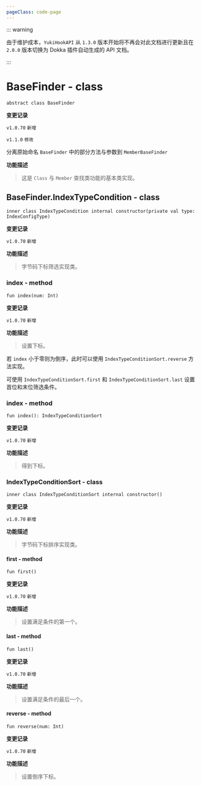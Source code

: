 ```yaml
---
pageClass: code-page
---
```


::: warning

由于维护成本，`YukiHookAPI` 从 `1.3.0` 版本开始将不再会对此文档进行更新且在 `2.0.0` 版本切换为 Dokka 插件自动生成的 API 文档。

:::

# BaseFinder <span class="symbol">- class</span>

```kotlin:no-line-numbers
abstract class BaseFinder
```

**变更记录**

`v1.0.70` `新增`

`v1.1.0` `修改`

分离原始命名 `BaseFinder` 中的部分方法与参数到 `MemberBaseFinder`

**功能描述**

> 这是 `Class` 与 `Member` 查找类功能的基本类实现。

## BaseFinder.IndexTypeCondition <span class="symbol">- class</span>

```kotlin:no-line-numbers
inner class IndexTypeCondition internal constructor(private val type: IndexConfigType)
```

**变更记录**

`v1.0.70` `新增`

**功能描述**

> 字节码下标筛选实现类。

### index <span class="symbol">- method</span>

```kotlin:no-line-numbers
fun index(num: Int)
```

**变更记录**

`v1.0.70` `新增`

**功能描述**

> 设置下标。

若 `index` 小于零则为倒序，此时可以使用 `IndexTypeConditionSort.reverse` 方法实现。

可使用 `IndexTypeConditionSort.first` 和 `IndexTypeConditionSort.last` 设置首位和末位筛选条件。

### index <span class="symbol">- method</span>

```kotlin:no-line-numbers
fun index(): IndexTypeConditionSort
```

**变更记录**

`v1.0.70` `新增`

**功能描述**

> 得到下标。

### IndexTypeConditionSort <span class="symbol">- class</span>

```kotlin:no-line-numbers
inner class IndexTypeConditionSort internal constructor()
```

**变更记录**

`v1.0.70` `新增`

**功能描述**

> 字节码下标排序实现类。

#### first <span class="symbol">- method</span>

```kotlin:no-line-numbers
fun first()
```

**变更记录**

`v1.0.70` `新增`

**功能描述**

> 设置满足条件的第一个。

#### last <span class="symbol">- method</span>

```kotlin:no-line-numbers
fun last()
```

**变更记录**

`v1.0.70` `新增`

**功能描述**

> 设置满足条件的最后一个。

#### reverse <span class="symbol">- method</span>

```kotlin:no-line-numbers
fun reverse(num: Int)
```

**变更记录**

`v1.0.70` `新增`

**功能描述**

> 设置倒序下标。